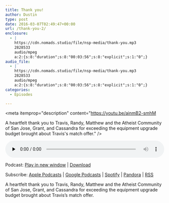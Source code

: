 ```yaml
---
title: Thank you!
author: Dustin
type: post
date: 2016-03-07T02:49:47+00:00
url: /thank-you-2/
enclosure:
  - |
    https://cdn.nomads.studio/file/nsp-media/thank-you.mp3
    2828533
    audio/mpeg
    a:2:{s:8:"duration";s:8:"00:03:56";s:8:"explicit";s:1:"0";}
audio_file:
  - |
    https://cdn.nomads.studio/file/nsp-media/thank-you.mp3
    2828533
    audio/mpeg
    a:2:{s:8:"duration";s:8:"00:03:56";s:8:"explicit";s:1:"0";}
categories:
  - Episodes

---
```

<div itemscope itemtype="http://schema.org/AudioObject">
  <meta itemprop="name" content="Thank you!" />
  
  <meta itemprop="uploadDate" content="2016-03-06T19:49:47-07:00" />
  
  <meta itemprop="encodingFormat" content="audio/mpeg" />
  
  <meta itemprop="duration" content="PT3M56S" />
  
  <meta itemprop="description" content="https://youtu.be/ainmB2-smhM

A heartfelt thank you to Travis, Randy, Matthew and the Atheist Community of San Jose, Grant, and Cassandra for exceeding the equipment upgrade budget brought about Travis's match offer." />
  
  <meta itemprop="contentUrl" content="https://dts.podtrac.com/redirect.mp3/cdn.nomads.studio/file/nsp-media/thank-you.mp3" />
  
  <meta itemprop="contentSize" content="2.7" />
  </p> 
  
  <div class="powerpress_player" id="powerpress_player_8394">
    <audio class="wp-audio-shortcode" id="audio-5100-138" preload="none" style="width: 100%;" controls="controls"><source type="audio/mpeg" src="https://dts.podtrac.com/redirect.mp3/cdn.nomads.studio/file/nsp-media/thank-you.mp3?_=138" /><a href="https://dts.podtrac.com/redirect.mp3/cdn.nomads.studio/file/nsp-media/thank-you.mp3">https://dts.podtrac.com/redirect.mp3/cdn.nomads.studio/file/nsp-media/thank-you.mp3</a></audio>
  </div>
</div>

<p class="powerpress_links powerpress_links_mp3">
  Podcast: <a href="https://dts.podtrac.com/redirect.mp3/cdn.nomads.studio/file/nsp-media/thank-you.mp3" class="powerpress_link_pinw" target="_blank" title="Play in new window" onclick="return powerpress_pinw('https://htotw.com/?powerpress_pinw=5100-podcast');" rel="nofollow">Play in new window</a> | <a href="https://dts.podtrac.com/redirect.mp3/cdn.nomads.studio/file/nsp-media/thank-you.mp3" class="powerpress_link_d" title="Download" rel="nofollow" download="thank-you.mp3">Download</a>
</p>

<p class="powerpress_links powerpress_subscribe_links">
  Subscribe: <a href="https://podcasts.apple.com/us/podcast/humanists-take-on-the-world/id530050098?mt=2&ls=1" class="powerpress_link_subscribe powerpress_link_subscribe_itunes" target="_blank" title="Subscribe on Apple Podcasts" rel="nofollow">Apple Podcasts</a> | <a href="https://www.google.com/podcasts?feed=aHR0cDovL2F0aGVpc3Rub21hZHMubGlic3luLmNvbS9yc3M%3D" class="powerpress_link_subscribe powerpress_link_subscribe_googleplay" target="_blank" title="Subscribe on Google Podcasts" rel="nofollow">Google Podcasts</a> | <a href="https://open.spotify.com/show/3LzK2xZGike6Tc1GEMtMbr?si=LieN9SNuTpq96smuaUsH8A" class="powerpress_link_subscribe powerpress_link_subscribe_spotify" target="_blank" title="Subscribe on Spotify" rel="nofollow">Spotify</a> | <a href="https://www.pandora.com/podcast/atheist-nomads/PC:10122?corr=62071012&part=ug" class="powerpress_link_subscribe powerpress_link_subscribe_pandora" target="_blank" title="Subscribe on Pandora" rel="nofollow">Pandora</a> | <a href="https://htotw.com/feed/podcast/" class="powerpress_link_subscribe powerpress_link_subscribe_rss" target="_blank" title="Subscribe via RSS" rel="nofollow">RSS</a>
</p>

<div class="embed-container">
</div>

A heartfelt thank you to Travis, Randy, Matthew and the Atheist Community of San Jose, Grant, and Cassandra for exceeding the equipment upgrade budget brought about Travis&#8217;s match offer.